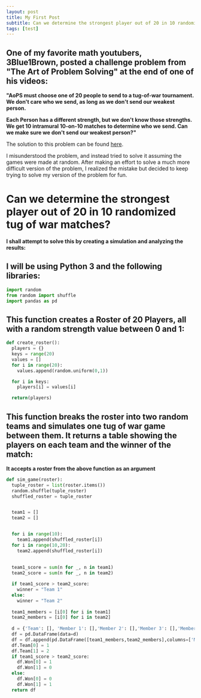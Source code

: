 ```yaml
---
layout: post
title: My First Post
subtitle: Can we determine the strongest player out of 20 in 10 randomized tug of war matches?
tags: [test]
---
```


## One of my favorite math youtubers, 3Blue1Brown, posted a challenge problem from "The Art of Problem Solving" at the end of one of his videos:

**"AoPS must choose one of 20 people to send to a tug-of-war tournament. We don't care who we send, as long as we don't send our weakest person.**

**Each Person has a different strength, but we don't know those strengths. We get 10 intramural 10-on-10 matches to determine who we send.
Can we make sure we don't send our weakest person?"**

The solution to this problem can be found [here](https://artofproblemsolving.com/3b1b).

I misunderstood the problem, and instead tried to solve it assuming the games were made at random. After making an effort to solve a much more difficult version of the problem, I realized the mistake but decided to keep trying to solve my version of the problem for fun.









# Can we determine the strongest player out of 20 in 10 randomized tug of war matches?

**I shall attempt to solve this by creating a simulation and analyzing the results:**

## I will be using Python 3 and the following libraries:
```python
import random
from random import shuffle
import pandas as pd
```

## This function creates a Roster of 20 Players, all with a random strength value between 0 and 1:

```python
def create_roster():
  players = {}
  keys = range(20)
  values = []
  for i in range(20):
    values.append(random.uniform(0,1))

  for i in keys:
    players[i] = values[i]

  return(players)
```

## This function breaks the roster into two random teams and simulates one tug of war game between them. It returns a table showing the players on each team and the winner of the match:

**It accepts a roster from the above function as an argument**
```python
def sim_game(roster):
  tuple_roster = list(roster.items())
  random.shuffle(tuple_roster)
  shuffled_roster = tuple_roster


  team1 = []
  team2 = []


  for i in range(10):
    team1.append(shuffled_roster[i])
  for i in range(10,20):
    team2.append(shuffled_roster[i])
  
  
  team1_score = sum(n for _, n in team1)
  team2_score = sum(n for _, n in team2)

  if team1_score > team2_score:
    winner = "Team 1"
  else:
    winner = "Team 2"
  
  team1_members = [i[0] for i in team1]
  team2_members = [i[0] for i in team2]
  
  d = {'Team': [], 'Member 1': [],'Member 2': [],'Member 3': [],'Member 4': [],'Member 5': [],'Member 6': [],'Member 7': [],'Member 8': [],'Member 9': [],'Member 0': [],'Won':[]}
  df = pd.DataFrame(data=d)
  df = df.append(pd.DataFrame([team1_members,team2_members],columns=['Member 1','Member 2','Member 3','Member 4','Member 5','Member 6','Member 7','Member 8','Member 9','Member 0',]))
  df.Team[0] = 1
  df.Team[1] = 2
  if team1_score > team2_score:
    df.Won[0] = 1
    df.Won[1] = 0
  else:
    df.Won[0] = 0
    df.Won[1] = 1
  return df

```





~~~

~~~
